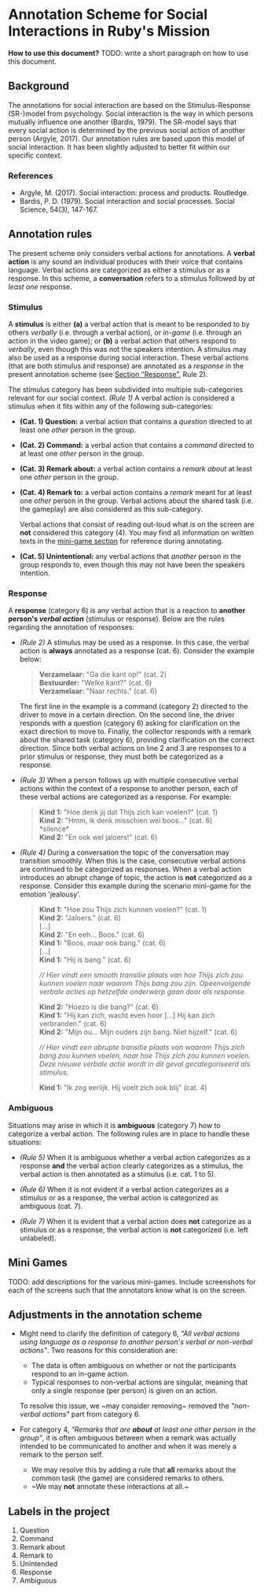 # Annotation Scheme for Social Interactions in Ruby's Mission

**How to use this document?** TODO: write a short paragraph on how to use this document.

## Background

The annotations for social interaction are based on the Stimulus-Response (SR-)model from psychology. Social interaction is the way in which persons mutually influence one another (Bardis, 1979). The SR-model says that every social action is determined by the previous social action of another person (Argyle, 2017). Our annotation rules are based upon this model of social interaction. It has been slightly adjusted to better fit within our specific context. 

### References

- Argyle, M. (2017). Social interaction: process and products. Routledge.
- Bardis, P. D. (1979). Social interaction and social processes. Social Science, 54(3), 147-167.

## Annotation rules

The present scheme only considers verbal actions for annotations. A **verbal action** is any sound an individual produces with their voice that contains language. Verbal actions are categorized as either a stimulus or as a response. In this scheme, a **conversation** refers to a stimulus followed by _at least one_ response. 

### Stimulus 

A **stimulus** is either **(a)** a verbal action that is meant to be responded to by others _verbally_ (i.e. through a verbal action), or  _in-game_ (i.e. through an action in the video game); or **(b)** a verbal action that others respond to _verbally_, even though this was not the speakers intention. A stimulus may also be used as a response during social interaction. These verbal actions (that are both stimulus and response) are annotated as a _response_ in the present annotation scheme (see [Section "Response"](#Response), Rule 2).

The stimulus category has been subdivided into multiple sub-categories relevant for our social context. _(Rule 1)_ A verbal action is considered a stimulus when it fits within any of the following sub-categories:

  - **(Cat. 1) Question:** a verbal action that contains a _question_ directed to at least one _other_ person in the group.
  
  - **(Cat. 2) Command:** a verbal action that contains a _command_ directed to at least one _other_ person in the group.

  - **(Cat. 3) Remark about:** a verbal action contains a _remark about_ at least one _other_ person in the group.
    
  - **(Cat. 4) Remark to:** a verbal action contains a _remark_ meant for at least one _other_ person in the group. Verbal actions about the shared task (i.e. the gameplay) are also considered as this sub-category.
    
    Verbal actions that consist of reading out-loud what is on the screen are **not** considered this category (4). You may find all information on written texts in the [mini-game section](#mini-games) for reference during annotating.
    
  - **(Cat. 5) Unintentional:** any verbal actions that _another_ person in the group responds to, even though this may not have been the speakers intention.


### Response

A **response** (category 6) is any verbal action that is a reaction to **another person's _verbal action_** (stimulus or response). Below are the rules regarding the annotation of responses:

- _(Rule 2)_ A stimulus may be used as a response. In this case, the verbal action is **always** annotated as a response (cat. 6). Consider the example below:
  
  > **Verzamelaar:** "Ga die kant op!" (cat.  2)\
  > **Bestuurder:** "Welke kant?" (cat.  6)\
  > **Verzamelaar:** "Naar rechts." (cat.  6)
  
  The first line in the example is a command (category 2) directed to the driver to move in a certain direction. On the second line, the driver responds with a question (category 6) asking for clarification on the exact direction to move to. Finally, the collector responds with a remark about the shared task (category 6), providing clarification on the correct direction. Since both verbal actions on line 2 and 3 are responses to a prior stimulus or response, they must both be categorized as a response.

- _(Rule 3)_ When a person follows up with multiple consecutive verbal actions within the context of a response to another person, each of these verbal actions are categorized as a response. For example:

  > **Kind 1:** "Hoe denk jij dat Thijs zich kan voelen?" (cat. 1)\
  > **Kind 2:** "Hmm, ik denk misschien wel boos..." (cat. 6)\
  > \*silence\*\
  > **Kind 2:** "En ook wel jaloers!" (cat. 6)

- _(Rule 4)_ During a conversation the topic of the conversation may transition smoothly. When this is the case, consecutive verbal actions are continued to be categorized as responses. When a verbal action introduces an abrupt change of topic, the action is **not** categorized as a response. Consider this example during the scenario mini-game for the emotion 'jealousy'. 

  > **Kind 1:** "Hoe zou Thijs zich kunnen voelen?" (cat. 1)\
  > **Kind 2:** "Jaloers." (cat. 6)\
  > [...]\
  > **Kind 2:** "En eeh... Boos." (cat. 6)\
  > **Kind 1:** "Boos, maar ook bang." (cat. 6)\
  > [...]\
  > **Kind 1:** "Hij is bang." (cat. 6)
  > 
  > _// Hier vindt een smooth transitie plaats van hoe Thijs zich zou kunnen voelen naar waarom Thijs bang zou zijn. Opeenvolgende verbale acties op hetzelfde onderwerp gaan door als response._
  > 
  > **Kind 2:** "Hoezo is die bang?" (cat. 6)\
  > **Kind 1:** "Hij kan zich, wacht even hoor [...] Hij kan zich verbranden." (cat. 6)\
  > **Kind 2:** "Mijn ou... Mijn ouders zijn bang. Niet hijzelf." (cat. 6)
  >
  > _// Hier vindt een abrupte transitie plaats van waarom Thijs zich bang zou kunnen voelen, naar hoe Thijs zich zou kunnen voelen. Deze nieuwe verbale actie wordt in dit geval gecategoriseerd als stimulus._
  > 
  > **Kind 1:** "Ik zeg eerlijk. Hij voelt zich ook blij" (cat. 4) 


### Ambiguous

Situations may arise in which it is **ambiguous** (category 7) how to categorize a verbal action. The following rules are in place to handle these situations:

- _(Rule 5)_ When it is ambiguous whether a verbal action categorizes as a response **and** the verbal action clearly categorizes as a stimulus, the verbal action is then annotated as a stimulus (i.e. cat. 1 to 5).

- _(Rule 6)_ When it is not evident if a verbal action categorizes as a stimulus or as a response, the verbal action is categorized as ambiguous (cat. 7).

- _(Rule 7)_ When it is evident that a verbal action does **not** categorize as a stimulus or as a response, the verbal action is **not** categorized (i.e. left unlabeled).  


## Mini Games

TODO: add descriptions for the various mini-games. Include screenshots for each of the screens such that the annotators know what is on the screen. 


## Adjustments in the annotation scheme

- Might need to clarify the definition of category 6, _"All verbal actions using language as a response to another person's verbal or non-verbal actions"_. Two reasons for this consideration are:
   - The data is often ambiguous on whether or not the participants respond to an in-game action.
   - Typical responses to non-verbal actions are singular, meaning that only a single response (per person) is given on an action.
  
  To resolve this issue, we ~may consider removing~ removed the _"non-verbal actions"_ part from category 6.

- For category 4, _"Remarks that are **about** at least one other person in the group"_, it is often ambiguous between when a remark was actually intended to be communicated to another and when it was merely a remark to the person self.
   - We may resolve this by adding a rule that **all** remarks about the common task (the game) are considered remarks to others.
   - ~We may **not** annotate these interactions at all.~ 


## Labels in the project
1. Question
2. Command
3. Remark about
4. Remark to
5. Unintended
6. Response
7. Ambiguous
